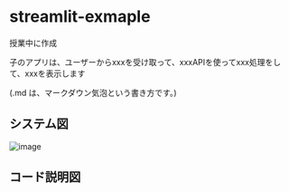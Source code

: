 # streamlit-exmaple
授業中に作成

子のアプリは、ユーザーからxxxを受け取って、xxxAPIを使ってxxx処理をして、xxxを表示します

(.md は、マークダウン気泡という書き方です。)

## システム図

![image](./image.png)


## コード説明図